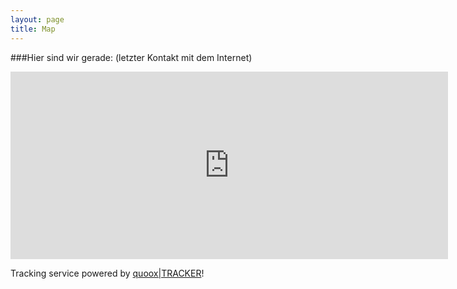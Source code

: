 ```yaml
---
layout: page
title: Map
---
```

###Hier sind wir gerade:
(letzter Kontakt mit dem Internet)
<div class="fluidMedia" style="width: 100%;">
<iframe width="700" height="300" frameborder="0" scrolling="no" src="http://www.quoox.net/tracker/showmap_share.php?tid=740105&zoom=16&type=satellite"></iframe>
</div>

<p>Tracking service powered by <a href="http://www.quoox.net/tracker">quoox|TRACKER</a>!</p>
